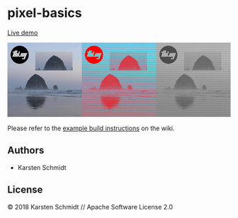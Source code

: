 # pixel-basics

[Live demo](http://demo.thi.ng/umbrella/pixel-basics/)

![screenshot](https://raw.githubusercontent.com/thi-ng/umbrella/master/assets/pixel/pixel-basics.png)

Please refer to the [example build instructions](https://github.com/thi-ng/umbrella/wiki/Example-build-instructions) on the wiki.

## Authors

- Karsten Schmidt

## License

&copy; 2018 Karsten Schmidt // Apache Software License 2.0
